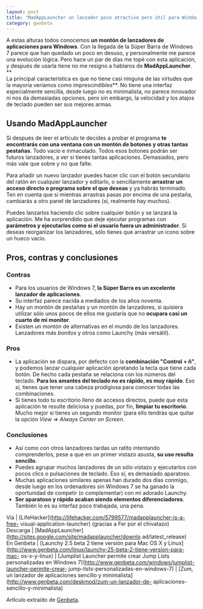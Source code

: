 ```yaml
---
layout: post
title: "MadAppLauncher un lanzador poco atractivo pero útil para Windows"
category: genbeta
---
```




A estas alturas todos conocemos **un montón de lanzadores de aplicaciones para
Windows**. Con la llegada de la Súper Barra de Windows 7 parece que han
quedado un poco en desuso, y personalmente me parece una evolución lógica.
Pero hace un par de días me topé con esta aplicación, y después de usarla
tiene no me resigno a hablaros de **MadAppLauncher**.  
**  
La principal característica es que no tiene casi ninguna de las virtudes que
la mayoría veríamos como imprescindibles**. No tiene una interfaz
especialmente sencilla, desde luego no es minimalista, no parece innovador ni
nos da demasiadas opciones, pero sin embargo, la velocidad y los atajos de
teclado pueden ser sus mejores armas.  
  

## Usando MadAppLauncher

  
Si después de leer el artículo te decides a probar el programa **te
encontrarás con una ventana con un montón de botones y otras tantas
pestañas**. Todo vacío e inmaculado. Todos esos botones podrán ser futuros
lanzadores, a ver si tienes tantas aplicaciones. Demasiados, pero más vale que
sobre y no que falte.

Para añadir un nuevo lanzador puedes hacer clic con el botón secundario del
ratón en cualquier lanzador y editarlo, o sencillamente **arrastrar un acceso
directo o programa sobre el que deseas** y ya habrás terminado. Ten en cuenta
que si mientras arrastras pasas por encima de una pestaña, cambiarás a otro
panel de lanzadores (sí, realmente hay muchos).

Puedes lanzarlos haciendo clic sobre cualquier botón y se lanzará la
aplicación. Me ha sorprendido que deje ejecutar programas con **parámetros y
ejecutarlos como si el usuario fuera un administrador**. Si deseas reorganizar
los lanzadores, sólo tienes que arrastrar un icono sobre un hueco vacío.

## Pros, contras y conclusiones

### Contras

  * Para los usuarios de Windows 7, **la Súper Barra es un excelente lanzador de aplicaciones**.
  * Su interfaz parece nacida a mediados de los años noventa.
  * Hay un montón de pestañas y un montón de lanzadores, si quisiera utilizar sólo unos pocos de ellos me gustaría que no **ocupara casi un cuarto de mi monitor**.
  * Existen un montón de alternativas en el mundo de los lanzadores. Lanzadores más _bonitos_ y otros como Launchy (más versátil).

### Pros

  * La aplicación se dispara, por defecto con la **combinación "Control + ñ"**, y podemos lanzar cualquier aplicación apretando la tecla que tiene cada botón. De hecho cada pestaña se relaciona con los números del teclado. **Para los amantes del teclado no es rápido, es muy rápido**. Eso sí, tienes que tener una cabeza prodigiosa para conocer todas las combinaciones.
  * Si tienes todo tu escritorio lleno de accesos directos, puede que esta aplicación te resulte deliciosa y puedas, por fin, **limpiar tu escritorio**. Mucho mejor si tienes un segundo monitor (para ello tendrás que quitar la opción _View => Always Center on Screen_.
  

### Conclusiones

  * Así como con otros lanzadores tardas un ratito intentando comprenderlos, pese a que en un primer vistazo asusta, **su uso resulta sencillo**.
  * Puedes agrupar muchos lanzadores de un sólo vistazo y ejecutarlos con pocos clics o pulsaciones de teclado. Eso sí, es demasiado aparatoso.
  * Muchas aplicaciones similares apenas han durado dos días conmigo, desde luego en los ordenadores sin Windows 7 se ha ganado la oportunidad de competir (o complementar) con mi adorado Launchy.
  * **Ser aparatoso y rápido acaban siendo elementos diferenciadores**. También lo es su interfaz poco trabajada, una pena.

Vía | [LifeHacker](http://lifehacker.com/5799577/madapplauncher-is-a-free-
visual-application-launcher) (gracias a Fer por el chivatazo)  
Descarga | [MadAppLauncher](http://sites.google.com/site/madapplauncher/downlo
ad/latest_release)  
En Genbeta | [Launchy 2.5 beta 2 tiene versión para Mac OS X y
Linux](http://www.genbeta.com/linux/launchy-25-beta-2-tiene-version-para-mac-
os-x-y-linux) | [Jumplist Launcher permite crear Jump Lists personalizadas en
Windows 7](http://www.genbeta.com/windows/jumplist-launcher-permite-crear-
jump-lists-personalizadas-en-windows-7) | [Zum, un lanzador de aplicaciones
sencillo y minimalista](http://www.genbeta.com/deskmod/zum-un-lanzador-de-
aplicaciones-sencillo-y-minimalista)

Artículo extraído de [Genbeta](http://www.genbeta.com).